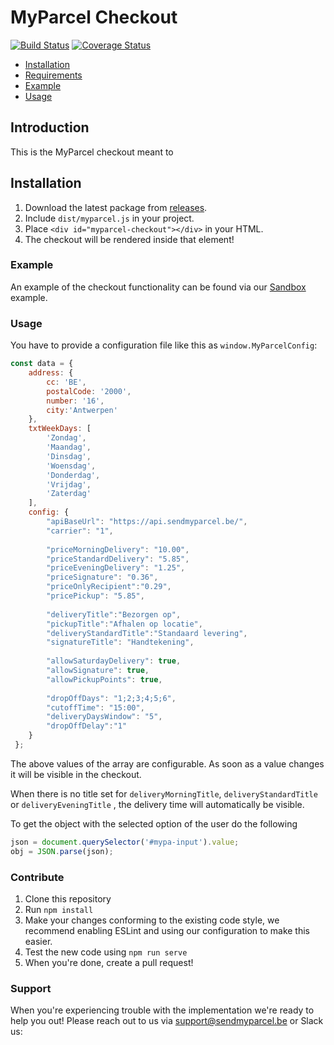 # MyParcel Checkout
[![Build Status](https://travis-ci.com/myparcelbe/checkout.svg?branch=master)](https://travis-ci.com/myparcelbe/checkout)
[![Coverage Status](https://coveralls.io/repos/github/myparcelbe/checkout/badge.svg?branch=master)](https://coveralls.io/github/myparcelbe/checkout?branch=master)

- [Installation](#installation)
- [Requirements](#requirements)
- [Example](#example)
- [Usage](#usage)

## Introduction
This is the MyParcel checkout meant to 

## Installation
1. Download the latest package from [releases](https://github.com/myparcelbe/checkout/releases).
2. Include `dist/myparcel.js` in your project. 
3. Place `<div id="myparcel-checkout"></div>` in your HTML.
4. The checkout will be rendered inside that element!

### Example
An example of the checkout functionality can be found via our [Sandbox](https://myparcelbe.github.io/checkout/sandbox/) example.

### Usage
You have to provide a configuration file like this as `window.MyParcelConfig`:

```js
const data = {
    address: {
        cc: 'BE',
        postalCode: '2000',
        number: '16',
        city:'Antwerpen'
    },
    txtWeekDays: [
        'Zondag',
        'Maandag',
        'Dinsdag',
        'Woensdag',
        'Donderdag',
        'Vrijdag',
        'Zaterdag'
    ],
    config: {
        "apiBaseUrl": "https://api.sendmyparcel.be/",
        "carrier": "1",
    
        "priceMorningDelivery": "10.00",
        "priceStandardDelivery": "5.85",
        "priceEveningDelivery": "1.25",
        "priceSignature": "0.36",
        "priceOnlyRecipient":"0.29",
        "pricePickup": "5.85",
    
        "deliveryTitle":"Bezorgen op",
        "pickupTitle":"Afhalen op locatie",
        "deliveryStandardTitle":"Standaard levering",
        "signatureTitle": "Handtekening",
    
        "allowSaturdayDelivery": true,
        "allowSignature": true,
        "allowPickupPoints": true,
    
        "dropOffDays": "1;2;3;4;5;6",
        "cutoffTime": "15:00",
        "deliveryDaysWindow": "5",
        "dropOffDelay":"1"
    }
 };
```

The above values of the array are configurable. As soon as a value changes it will be visible in the checkout.

When there is no title set for `deliveryMorningTitle`, `deliveryStandardTitle` or `deliveryEveningTitle` , the delivery time will automatically be visible.

To get the object with the selected option of the user do the following

```js
json = document.querySelector('#mypa-input').value;
obj = JSON.parse(json);
```

### Contribute
1. Clone this repository
2. Run `npm install`
3. Make your changes conforming to the existing code style, we recommend enabling ESLint and using our configuration to make this easier.
4. Test the new code using `npm run serve`
5. When you're done, create a pull request!

### Support
When you're experiencing trouble with the implementation we're ready to help you out! Please reach out to us via support@sendmyparcel.be or Slack us: 
